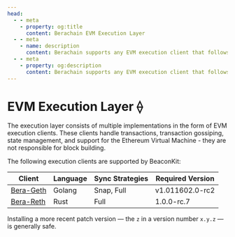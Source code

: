 ```yaml
---
head:
  - - meta
    - property: og:title
      content: Berachain EVM Execution Layer
  - - meta
    - name: description
      content: Berachain supports any EVM execution client that follows the Engine API
  - - meta
    - property: og:description
      content: Berachain supports any EVM execution client that follows the Engine API
---
```


# EVM Execution Layer ⟠

The execution layer consists of multiple implementations in the form of EVM execution clients. These clients handle transactions, transaction gossiping, state management, and support for the Ethereum Virtual Machine - they are not responsible for block building.

The following execution clients are supported by BeaconKit:

| Client                                              | Language | Sync Strategies | Required Version |
| --------------------------------------------------- | -------- | --------------- | ---------------- |
| [Bera-Geth](https://github.com/berachain/bera-geth) | Golang   | Snap, Full      | v1.011602.0-rc2  |
| [Bera-Reth](https://github.com/berachain/bera-reth) | Rust     | Full            | 1.0.0-rc.7       |

Installing a more recent patch version — the `z` in a version number `x.y.z` — is generally safe.
